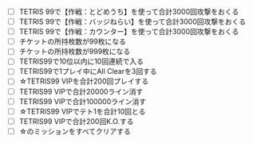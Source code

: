 - [ ] TETRIS 99で【作戦：とどめうち】を使って合計3000回攻撃をおくる
- [ ] TETRIS 99で【作戦：バッジねらい】を使って合計3000回攻撃をおくる
- [ ] TETRIS 99で【作戦：カウンター】を使って合計3000回攻撃をおくる
- [ ] チケットの所持枚数が99枚になる
- [ ] チケットの所持枚数が999枚になる
- [ ] TETRIS99で10位以内に10回連続で入る
- [ ] TETRIS99で1プレイ中にAll Clearを3回する
- [ ] ☆TETRIS99 VIPを合計200回プレイする
- [ ] TETRIS99 VIPで合計20000ライン消す
- [ ] TETRIS99 VIPで合計100000ライン消す
- [ ] ☆TETRIS99 VIPでテト1を合計10回とる
- [ ] TETRIS99 VIPで合計200回K.O.する
- [ ] ☆のミッションをすべてクリアする
